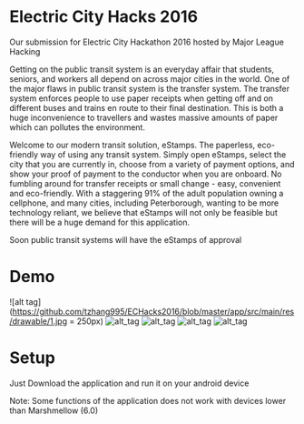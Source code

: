 # Electric City Hacks 2016
Our submission for Electric City Hackathon 2016 hosted by Major League Hacking

Getting on the public transit system is an everyday affair that students, seniors, and workers all depend on across major cities in the world. One of the major flaws in public transit system is the transfer system. The transfer system enforces people to use paper receipts when getting off and on different buses and trains en route to their final destination. This is both a huge inconvenience to travellers and wastes massive amounts of paper which can pollutes the environment. 

Welcome to our modern transit solution, eStamps. The paperless, eco-friendly way of using any transit system. Simply open eStamps, select the city that you are currently in, choose from a variety of payment options, and show your proof of payment to the conductor when you are onboard. No fumbling around for transfer receipts or small change - easy, convenient and eco-friendly. With a staggering 91% of the adult population owning a cellphone, and many cities, including Peterborough, wanting to be more technology reliant, we believe that eStamps will not only be feasible but there will be a huge demand for this application.

Soon public transit systems will have the eStamps of approval

# Demo
![alt tag](https://github.com/tzhang995/ECHacks2016/blob/master/app/src/main/res/drawable/1.jpg = 250px)
![alt_tag](https://github.com/tzhang995/ECHacks2016/blob/master/app/src/main/res/drawable/2.jpg)
![alt_tag](https://github.com/tzhang995/ECHacks2016/blob/master/app/src/main/res/drawable/3.jpg)
![alt_tag](https://github.com/tzhang995/ECHacks2016/blob/master/app/src/main/res/drawable/4.jpg)
![alt_tag](https://github.com/tzhang995/ECHacks2016/blob/master/app/src/main/res/drawable/5.jpg)
# Setup
Just Download the application and run it on your android device

Note: Some functions of the application does not work with devices lower than Marshmellow (6.0)
